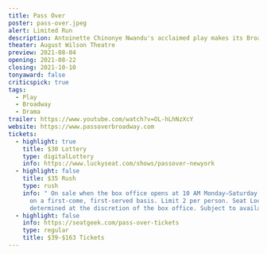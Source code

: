 ```yaml
---
title: Pass Over
poster: pass-over.jpeg
alert: Limited Run
description: Antoinette Chinonye Nwandu's acclaimed play makes its Broadway premiere.
theater: August Wilson Theatre
preview: 2021-08-04
opening: 2021-08-22
closing: 2021-10-10
tonyaward: false
criticspick: true
tags: 
  - Play
  - Broadway
  - Drama
trailer: https://www.youtube.com/watch?v=OL-hLhNzXcY
website: https://www.passoverbroadway.com
tickets:
  - highlight: true
    title: $30 Lottery
    type: digitalLottery
    info: https://www.luckyseat.com/shows/passover-newyork
  - highlight: false
    title: $35 Rush
    type: rush
    info: " On sale when the box office opens at 10 AM Monday–Saturday, 11 AM Sunday
      on a first-come, first-served basis. Limit 2 per person. Seat Locations
      determined at the discretion of the box office. Subject to availability."
  - highlight: false
    info: https://seatgeek.com/pass-over-tickets
    type: regular
    title: $39-$163 Tickets
---
```

